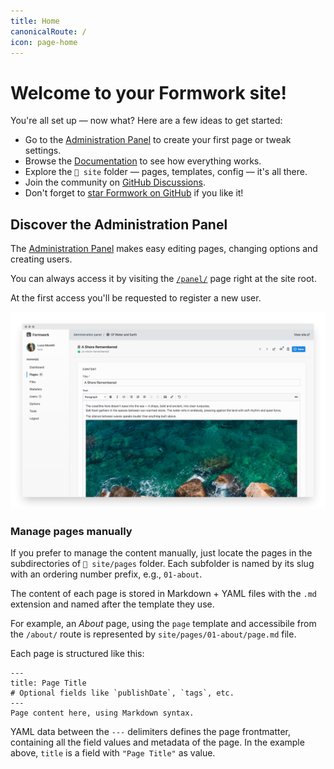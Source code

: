 ```yaml
---
title: Home
canonicalRoute: /
icon: page-home
---
```

# Welcome to your Formwork site! 
You're all set up — now what? Here are a few ideas to get started:

- Go to the [Administration Panel](/panel/) to create your first page or tweak settings.  
- Browse the [Documentation](https://getformwork.org/documentation/) to see how everything works.  
- Explore the `📁 site` folder — pages, templates, config — it's all there.  
- Join the community on [GitHub Discussions](https://github.com/getformwork/formwork/discussions/).  
- Don't forget to [star Formwork on GitHub](https://github.com/getformwork/formwork/) if you like it!

## Discover the Administration Panel
The [Administration Panel](/panel) makes easy editing pages, changing options and creating users.

You can always access it by visiting the [`/panel/`](/panel) page right at the site root.

At the first access you'll be requested to register a new user.

![](formwork.png)

### Manage pages manually
If you prefer to manage the content manually, just locate the pages in the subdirectories of `📁 site/pages` folder. Each subfolder is named by its slug with an ordering number prefix, e.g., `01-about`.

The content of each page is stored in Markdown + YAML files with the `.md` extension and named after the template they use.

For example, an *About* page, using the `page` template and accessibile from the `/about/` route is represented by `site/pages/01-about/page.md` file.

Each page is structured like this:

```
---
title: Page Title
# Optional fields like `publishDate`, `tags`, etc.
---
Page content here, using Markdown syntax.
```

YAML data between the `---` delimiters defines the page frontmatter, containing all the field values and metadata of the page. In the example above, `title` is a field with `"Page Title"` as value.